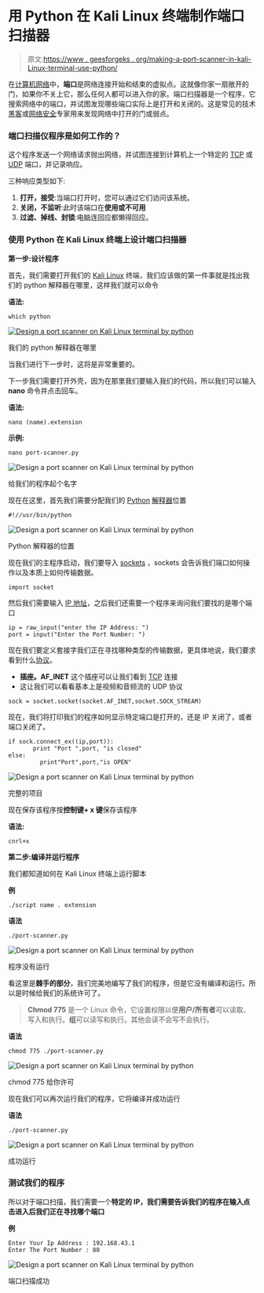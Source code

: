 # 用 Python 在 Kali Linux 终端制作端口扫描器

> 原文:[https://www . geesforgeks . org/making-a-port-scanner-in-kali-Linux-terminal-use-python/](https://www.geeksforgeeks.org/making-a-port-scanner-in-kali-linux-terminal-using-python/)

在[计算机网络](https://www.geeksforgeeks.org/basics-computer-networking/)中，**端口**是网络连接开始和结束的虚拟点。这就像你家一扇敞开的门，如果你不关上它，那么任何人都可以进入你的家。端口扫描器是一个程序，它搜索网络中的端口，并试图发现哪些端口实际上是打开和关闭的。这是常见的技术[黑客](https://www.geeksforgeeks.org/types-of-hackers/)或[网络安全](https://www.geeksforgeeks.org/difference-between-cyber-security-and-information-security/)专家用来发现网络中打开的门或弱点。

### **端口扫描仪程序是如何工作的？**

这个程序发送一个网络请求抛出网络，并试图连接到计算机上一个特定的 [TCP](https://www.geeksforgeeks.org/tcp-connection-termination/) 或 [UDP](https://www.geeksforgeeks.org/user-datagram-protocol-udp/) 端口，并记录响应。

三种响应类型如下:

1.  **打开，接受**:当端口打开时，您可以通过它们访问该系统。
2.  **关闭，不监听**:此时该端口在**使用或不可用**
3.  **过滤、掉线、封锁**:电脑连回应都懒得回应。

### **使用 Python 在 Kali Linux 终端上设计端口扫描器**

**第一步:设计程序**

首先，我们需要打开我们的 [Kali Linux](https://www.geeksforgeeks.org/difference-between-fedora-and-kali-linux/) 终端，我们应该做的第一件事就是找出我们的 python 解释器在哪里，这样我们就可以命令

**语法:**

```
which python
```

[![ Design a port scanner on Kali Linux terminal by python ](img/7346d938339ade05a5adec49f5a30661.png)](https://www.geeksforgeeks.org/kali-linux-file-management/)

我们的 python 解释器在哪里

当我们进行下一步时，这将是非常重要的。

下一步我们需要打开外壳，因为在那里我们要输入我们的代码，所以我们可以输入 **nano** 命令并点击回车。

**语法:**

```
nano (name).extension
```

**示例:**

```
nano port-scanner.py
```

![ Design a port scanner on Kali Linux terminal by python ](img/b391d7e0a7a46882f1c80f99ea0a7fee.png)

给我们的程序起个名字

现在在这里，首先我们需要分配我们的 [Python](https://www.geeksforgeeks.org/python-programming-language/) [解释器](https://www.geeksforgeeks.org/compiler-vs-interpreter-2/)位置

```
#!//usr/bin/python
```

![ Design a port scanner on Kali Linux terminal by python ](img/0aa0b0dacb6ecaaf35a750be4273f86a.png)

Python 解释器的位置

现在我们的主程序启动，我们要导入 [sockets](https://www.geeksforgeeks.org/what-is-web-socket-and-how-it-is-different-from-the-http/) ，sockets 会告诉我们端口如何操作以及本质上如何传输数据。

```
import socket
```

然后我们需要输入 [IP 地址](https://www.geeksforgeeks.org/difference-between-private-and-public-ip-addresses/)，之后我们还需要一个程序来询问我们要找的是哪个端口

```
ip = raw_input("enter the IP Address: ")
port = input("Enter the Port Number: ")
```

现在我们要定义套接字我们正在寻找哪种类型的传输数据，更具体地说，我们要求看到什么[协议](https://www.geeksforgeeks.org/file-transfer-protocol-ftp-in-application-layer/)。

*   **插座。AF_INET** 这个插座可以让我们看到 [TCP](https://www.geeksforgeeks.org/differences-between-tcp-and-udp/) 连接
*   这让我们可以看看基本上是视频和音频流的 UDP 协议

```
sock = socket.socket(socket.AF_INET,socket.SOCK_STREAM)
```

现在，我们将打印我们的程序如何显示特定端口是打开的，还是 IP 关闭了，或者端口关闭了。

```
if sock.connect_ex((ip,port)):
       print "Port ",port, "is closed"
else:
         print"Port",port,"is OPEN"
```

![ Design a port scanner on Kali Linux terminal by python ](img/2f01e21f382bd4a9669f9767bf91c224.png)

完整的项目

现在保存该程序按**控制键+ x 键**保存该程序

**语法:**

```
cnrl+x
```

**第二步:编译并运行程序**

我们都知道如何在 Kali Linux 终端上运行脚本

**例**

```
./script name . extension
```

**语法**

```
./port-scanner.py
```

![ Design a port scanner on Kali Linux terminal by python ](img/9af6d95e1363e7ff3811a9a7e5a4b606.png)

程序没有运行

看这里是**棘手的部分**，我们完美地编写了我们的程序，但是它没有编译和运行。所以是时候给我们的系统许可了。

> **Chmod 775** 是一个 Linux 命令，它设置权限以便**用户/所有者**可以读取、写入和执行。**组**可以读写和执行。其他会读不会写不会执行。

**语法**

```
chmod 775 ./port-scanner.py
```

![ Design a port scanner on Kali Linux terminal by python ](img/7b30158e7d37171c6716e8039ba85739.png)

chmod 775 给你许可

现在我们可以再次运行我们的程序，它将编译并成功运行

**语法**

```
./port-scanner.py
```

![ Design a port scanner on Kali Linux terminal by python ](img/ad7d7d8067ddd1ed3ddb01c95ebc1f12.png)

成功运行

### 测试我们的程序

所以对于端口扫描，我们需要一个**特定的 IP，**我们需要告诉我们的程序在输入点击进入后我们正在寻找哪个**端口**

**例**

```
Enter Your Ip Address : 192.168.43.1
Enter The Port Number : 80
```

![ Design a port scanner on Kali Linux terminal by python ](img/1ffdd4d8e73825660f8d8e01e1832d83.png)

端口扫描成功
